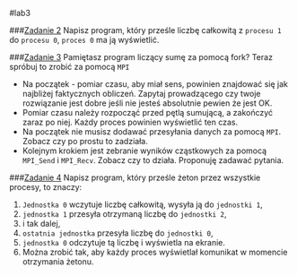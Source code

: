 #lab3

###[Zadanie 2](https://github.com/mmotel/zjp-labs/tree/master/lab3/zad2)
Napisz program, który prześle liczbę całkowitą z `procesu 1` do `procesu 0`, `proces 0` ma ją wyświetlić.

###[Zadanie 3](https://github.com/mmotel/zjp-labs/tree/master/lab3/zad3)
Pamiętasz program liczący sumę za pomocą fork? Teraz spróbuj to zrobić za pomocą `MPI`

* Na początek - pomiar czasu, aby miał sens, powinien znajdować się jak najbliżej faktycznych obliczeń. Zapytaj prowadzącego czy twoje rozwiązanie jest dobre jeśli nie jesteś absolutnie pewien że jest OK.
* Pomiar czasu należy rozpocząć przed pętlą sumującą, a zakończyć zaraz po niej. Każdy proces powinien wyświetlić ten czas.
* Na początek nie musisz dodawać przesyłania danych za pomocą `MPI`. Zobacz czy po prostu to zadziała.
* Kolejnym krokiem jest zebranie wyników cząstkowych za pomocą `MPI_Send` i `MPI_Recv`. Zobacz czy to działa. Proponuję zadawać pytania. 

###[Zadanie 4](https://github.com/mmotel/zjp-labs/tree/master/lab3/zad4)
Napisz program, który prześle żeton przez wszystkie procesy, to znaczy:

 1. `Jednostka 0` wczytuje liczbę całkowitą, wysyła ją do `jednostki 1`,
 2. `jednostka 1` przesyła otrzymaną liczbę do `jednostki 2`,
 3. i tak dalej,
 4. `ostatnia jednostka` przesyła liczbę do `jednostki 0`,
 5. `jednostka 0` odczytuje tą liczbę i wyświetla na ekranie.
 6. Można zrobić tak, aby każdy proces wyświetlał komunikat w momencie otrzymania żetonu. 
